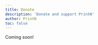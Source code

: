 ```yaml
---
title: Donate
description: 'Donate and support PrintN'
author: PrintN
toc: false
---
```

Coming soon!